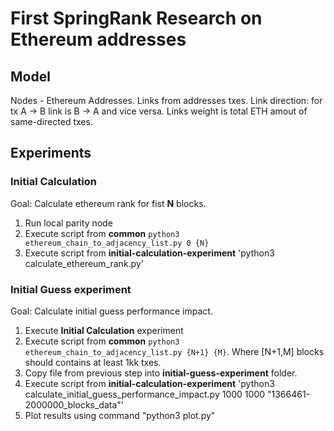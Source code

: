 # First SpringRank Research on Ethereum addresses

## Model

Nodes - Ethereum Addresses. Links from addresses txes. Link direction: for tx A -> B link is B -> A and vice versa. 
Links weight is total ETH amout of same-directed txes.

## Experiments

### Initial Calculation

Goal: Calculate ethereum rank for fist **N** blocks.

1. Run local parity node
2. Execute script from **common** `python3 ethereum_chain_to_adjacency_list.py 0 {N}`
3. Execute script from **initial-calculation-experiment** 'python3 calculate_ethereum_rank.py'

### Initial Guess experiment

Goal: Calculate initial guess performance impact.

1. Execute **Initial Calculation** experiment
2. Execute script from **common** `python3 ethereum_chain_to_adjacency_list.py {N+1} {M}`. Where [N+1,M] blocks should 
contains at least 1kk txes.
3. Copy file from previous step into **initial-guess-experiment** folder.
4. Execute script from **initial-calculation-experiment** 
'python3 calculate_initial_guess_performance_impact.py 1000 1000 "1366461-2000000_blocks_data"' 
5. Plot results using command "python3 plot.py"